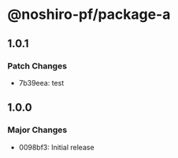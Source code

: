 # @noshiro-pf/package-a

## 1.0.1

### Patch Changes

- 7b39eea: test

## 1.0.0

### Major Changes

- 0098bf3: Initial release

